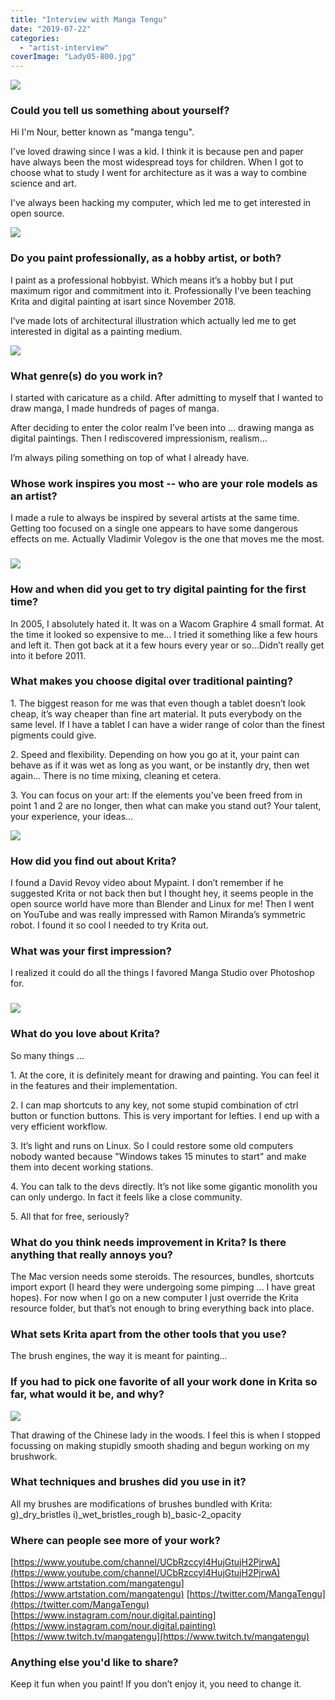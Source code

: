 ```yaml
---
title: "Interview with Manga Tengu"
date: "2019-07-22"
categories: 
  - "artist-interview"
coverImage: "Lady05-800.jpg"
---
```


![](/images/posts/2019/fish-eye-800.jpg)

### Could you tell us something about yourself?

Hi I'm Nour, better known as "manga tengu".

I've loved drawing since I was a kid. I think it is because pen and paper have always been the most widespread toys for children. When I got to choose what to study I went for architecture as it was a way to combine science and art.

I've always been hacking my computer, which led me to get interested in open source.

![](/images/posts/2019/hunter-800.jpg)

### Do you paint professionally, as a hobby artist, or both?

I paint as a professional hobbyist. Which means it’s a hobby but I put maximum rigor and commitment into it. Professionally I've been teaching Krita and digital painting at isart since November 2018.

I’ve made lots of architectural illustration which actually led me to get interested in digital as a painting medium.

![](/images/posts/2019/choco-choc-waste-800.jpg)

### What genre(s) do you work in?

I started with caricature as a child. After admitting to myself that I wanted to draw manga, I made hundreds of pages of manga.

After deciding to enter the color realm I’ve been into ... drawing manga as digital paintings. Then I rediscovered impressionism, realism...

I’m always piling something on top of what I already have.

### Whose work inspires you most -- who are your role models as an artist?

I made a rule to always be inspired by several artists at the same time. Getting too focused on a single one appears to have some dangerous effects on me. Actually Vladimir Volegov is the one that moves me the most.

### ![](/images/posts/2019/Vladimir-Volegov-800.jpg)

### How and when did you get to try digital painting for the first time?

In 2005, I absolutely hated it. It was on a Wacom Graphire 4 small format. At the time it looked so expensive to me... I tried it something like a few hours and left it. Then got back at it a few hours every year or so...Didn’t really get into it before 2011.

### What makes you choose digital over traditional painting?

1\. The biggest reason for me was that even though a tablet doesn’t look cheap, it’s way cheaper than fine art material. It puts everybody on the same level. If I have a tablet I can have a wider range of color than the finest pigments could give.

2\. Speed and flexibility. Depending on how you go at it, your paint can behave as if it was wet as long as you want, or be instantly dry, then wet again... There is no time mixing, cleaning et cetera.

3\. You can focus on your art: If the elements you’ve been freed from in point 1 and 2 are no longer, then what can make you stand out? Your talent, your experience, your ideas…

![](/images/posts/2019/inGoodCare-800.jpg)

### How did you find out about Krita?

I found a David Revoy video about Mypaint. I don’t remember if he suggested Krita or not back then but I thought hey, it seems people in the open source world have more than Blender and Linux for me! Then I went on YouTube and was really impressed with Ramon Miranda’s symmetric robot. I found it so cool I needed to try Krita out.

### What was your first impression?

I realized it could do all the things I favored Manga Studio over Photoshop for.

### ![](/images/posts/2019/mountain-800.jpg)

### What do you love about Krita?

So many things …

1\. At the core, it is definitely meant for drawing and painting. You can feel it in the features and their implementation.

2\. I can map shortcuts to any key, not some stupid combination of ctrl button or function buttons. This is very important for lefties. I end up with a very efficient workflow.

3\. It’s light and runs on Linux. So I could restore some old computers nobody wanted because "Windows takes 15 minutes to start" and make them into decent working stations.

4\. You can talk to the devs directly. It’s not like some gigantic monolith you can only undergo. In fact it feels like a close community.

5\. All that for free, seriously?

### What do you think needs improvement in Krita? Is there anything that really annoys you?

The Mac version needs some steroids. The resources, bundles, shortcuts import export (I heard they were undergoing some pimping ... I have great hopes). For now when I go on a new computer I just override the Krita resource folder, but that’s not enough to bring everything back into place.

### What sets Krita apart from the other tools that you use?

The brush engines, the way it is meant for painting...

### If you had to pick one favorite of all your work done in Krita so far, what would it be, and why?

![](/images/posts/2019/Lady05-800.jpg)

That drawing of the Chinese lady in the woods. I feel this is when I stopped focussing on making stupidly smooth shading and begun working on my brushwork.

### What techniques and brushes did you use in it?

All my brushes are modifications of brushes bundled with Krita: g)\_dry\_bristles i)\_wet\_bristles\_rough b)\_basic-2\_opacity

### Where can people see more of your work?

[https://www.youtube.com/channel/UCbRzccyl4HujGtujH2PjrwA](https://www.youtube.com/channel/UCbRzccyl4HujGtujH2PjrwA) [https://www.artstation.com/mangatengu](https://www.artstation.com/mangatengu) [https://twitter.com/MangaTengu](https://twitter.com/MangaTengu) [https://www.instagram.com/nour.digital.painting](https://www.instagram.com/nour.digital.painting) [https://www.twitch.tv/mangatengu](https://www.twitch.tv/mangatengu)

### Anything else you'd like to share?

Keep it fun when you paint! If you don’t enjoy it, you need to change it.
